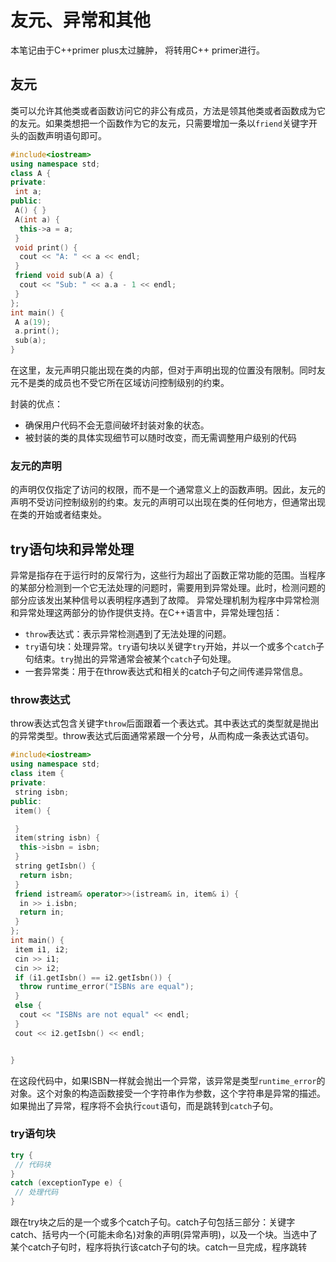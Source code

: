 # 友元、异常和其他

本笔记由于C++primer plus太过臃肿， 将转用C++ primer进行。

## 友元

类可以允许其他类或者函数访问它的非公有成员，方法是领其他类或者函数成为它的友元。如果类想把一个函数作为它的友元，只需要增加一条以`friend`关键字开头的函数声明语句即可。

```cpp
#include<iostream>
using namespace std;
class A {
private:
 int a;
public:
 A() { }
 A(int a) {
  this->a = a;
 }
 void print() {
  cout << "A: " << a << endl;
 }
 friend void sub(A a) {
  cout << "Sub: " << a.a - 1 << endl;
 }
};
int main() {
 A a(19);
 a.print();
 sub(a);
}
```

在这里，友元声明只能出现在类的内部，但对于声明出现的位置没有限制。同时友元不是类的成员也不受它所在区域访问控制级别的约束。

封装的优点：

+ 确保用户代码不会无意间破坏封装对象的状态。
+ 被封装的类的具体实现细节可以随时改变，而无需调整用户级别的代码
  
### 友元的声明

的声明仅仅指定了访问的权限，而不是一个通常意义上的函数声明。因此，友元的声明不受访问控制级别的约束。友元的声明可以出现在类的任何地方，但通常出现在类的开始或者结束处。

## try语句块和异常处理

异常是指存在于运行时的反常行为，这些行为超出了函数正常功能的范围。当程序的某部分检测到一个它无法处理的问题时，需要用到异常处理。此时，检测问题的部分应该发出某种信号以表明程序遇到了故障。
异常处理机制为程序中异常检测和异常处理这两部分的协作提供支持。在C++语言中，异常处理包括：

+ `throw`表达式：表示异常检测遇到了无法处理的问题。
+ `try`语句块：处理异常。`try`语句块以关键字`try`开始，并以一个或多个`catch`子句结束。`try`抛出的异常通常会被某个`catch`子句处理。
+ 一套异常类：用于在throw表达式和相关的catch子句之间传递异常信息。
  
### throw表达式

throw表达式包含关键字`throw`后面跟着一个表达式。其中表达式的类型就是抛出的异常类型。throw表达式后面通常紧跟一个分号，从而构成一条表达式语句。

```cpp
#include<iostream>
using namespace std;
class item {
private:
 string isbn;
public:
 item() {

 }
 item(string isbn) {
  this->isbn = isbn;
 }
 string getIsbn() {
  return isbn;
 }
 friend istream& operator>>(istream& in, item& i) {
  in >> i.isbn;
  return in;
 }
};
int main() {
 item i1, i2;
 cin >> i1;
 cin >> i2;
 if (i1.getIsbn() == i2.getIsbn()) {
  throw runtime_error("ISBNs are equal");
 }
 else {
  cout << "ISBNs are not equal" << endl;
 }
 cout << i2.getIsbn() << endl;


}
```

在这段代码中，如果ISBN一样就会抛出一个异常，该异常是类型`runtime_error`的对象。这个对象的构造函数接受一个字符串作为参数，这个字符串是异常的描述。如果抛出了异常，程序将不会执行`cout`语句，而是跳转到`catch`子句。

### try语句块

```cpp
try {
 // 代码块
}
catch (exceptionType e) {
 // 处理代码
}
```

跟在try块之后的是一个或多个catch子句。catch子句包括三部分：关键字catch、括号内一个(可能未命名)对象的声明(异常声明)，以及一个块。当选中了某个catch子句时，程序将执行该catch子句的块。catch一旦完成，程序跳转